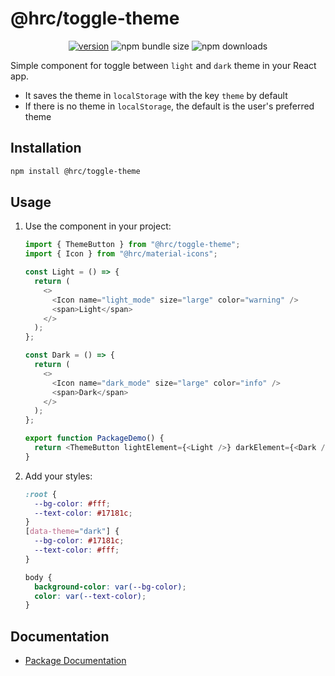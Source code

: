 # @hrc/toggle-theme

<div align="center">

[![version](https://img.shields.io/npm/v/%40hrc%2Ftoggle-theme)](https://www.npmjs.com/package/@hrc/toggle-theme)
![npm bundle size](https://img.shields.io/bundlephobia/minzip/%40hrc%2Ftoggle-theme)
![npm downloads](https://img.shields.io/npm/dm/%40hrc%2Ftoggle-theme)

</div>

Simple component for toggle between `light` and `dark` theme in your React app.

- It saves the theme in `localStorage` with the key `theme` by default
- If there is no theme in `localStorage`, the default is the user's preferred
  theme

## Installation

```bash
npm install @hrc/toggle-theme
```

## Usage

1. Use the component in your project:

   ```js
   import { ThemeButton } from "@hrc/toggle-theme";
   import { Icon } from "@hrc/material-icons";

   const Light = () => {
     return (
       <>
         <Icon name="light_mode" size="large" color="warning" />
         <span>Light</span>
       </>
     );
   };

   const Dark = () => {
     return (
       <>
         <Icon name="dark_mode" size="large" color="info" />
         <span>Dark</span>
       </>
     );
   };

   export function PackageDemo() {
     return <ThemeButton lightElement={<Light />} darkElement={<Dark />} />;
   }
   ```

2. Add your styles:

   ```css
   :root {
     --bg-color: #fff;
     --text-color: #17181c;
   }
   [data-theme="dark"] {
     --bg-color: #17181c;
     --text-color: #fff;
   }

   body {
     background-color: var(--bg-color);
     color: var(--text-color);
   }
   ```

## Documentation

- [Package Documentation](https://hdoc1509.github.io/hrc/packages/toggle-theme/)
